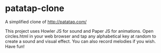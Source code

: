 # patatap-clone
A simplified clone of http://patatap.com/

This project uses Howler JS for sound and Paper JS for animations. 
Open circles.html in your web browser and tap any alphabetical key at random to create a sound and visual effect. You can also record melodies if you wish.
Have fun!
